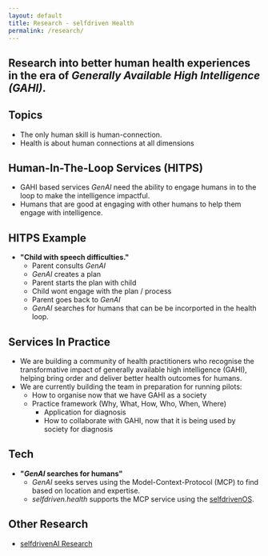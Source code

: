 ```yaml
---
layout: default
title: Research - selfdriven Health
permalink: /research/
---
```


## Research into better human health experiences in the era of *Generally Available High Intelligence (GAHI)*.

## Topics
- The only human skill is human-connection.
- Health is about human connections at all dimensions 

## Human-In-The-Loop Services (HITPS)
- GAHI based services *GenAI* need the ability to engage humans in to the loop to make the intelligence impactful.
- Humans that are good at engaging with other humans to help them engage with intelligence.

## HITPS Example

- **"Child with speech difficulties."**
    - Parent consults *GenAI*
    -  *GenAI* creates a plan
    - Parent starts the plan with child
    - Child wont engage with the plan / process
    - Parent goes back to  *GenAI*
    -  *GenAI* searches for humans that can be be incorported in the health loop.

## Services In Practice

- We are building a community of health practitioners who recognise the transformative impact of generally available high intelligence (GAHI), helping bring order and deliver better health outcomes for humans.  
- We are currently building the team in preparation for running pilots:
  - How to organise now that we have GAHI as a society
  - Practice framework (Why, What, How, Who, When, Where)
    - Application for diagnosis
    - How to collaborate with GAHI, now that it is being used by society for diagnosis

## Tech
- **"*GenAI* searches for humans"**
    -  *GenAI* seeks serves using the Model-Context-Protocol (MCP) to find based on location and expertise.
    - *selfdriven.health* supports the MCP service using the [selfdrivenOS](https://github.com/selfdriven-engagement/selfdrivenOS).

## Other Research
- [selfdrivenAI Research](https://selfdriven.ai/research)


